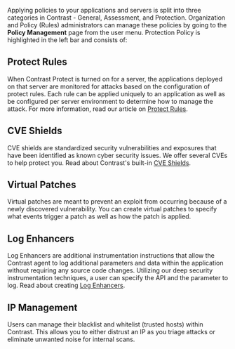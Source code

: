 <!--
title: "Protection Policy"
description: "Overview of protection policy"
tags: "protection manage attacks protect policy"
-->

Applying policies to your applications and servers is split into three categories in Contrast - General, Assessment, and Protection. Organization and Policy (Rules) administrators can manage these policies by going to the **Policy Management** page from the user menu. Protection Policy is highlighted in the left bar and consists of:
 
## Protect Rules
When Contrast Protect is turned on for a server, the applications deployed on that server are monitored for attacks based on the configuration of protect rules. Each rule can be applied uniquely to an application as well as be configured per server environment to determine how to manage the attack. For more information, read our article on [Protect Rules](admin-policymgmt.html#protect).

## CVE Shields
CVE shields are standardized security vulnerabilities and exposures that have been identified as known cyber security issues. We offer several CVEs to help protect you. Read about Contrast's built-in [CVE Shields](admin-policymgmt.html#cve).

## Virtual Patches 
Virtual patches are meant to prevent an exploit from occurring because of a newly discovered vulnerability. You can create virtual patches to specify what events trigger a patch as well as how the patch is applied.

## Log Enhancers 
Log Enhancers are additional instrumentation instructions that allow the Contrast agent to log additional parameters and data within the application without requiring any source code changes. Utilizing our deep security instrumentation techniques, a user can specify the API and the parameter to log. Read about creating [Log Enhancers](admin-policymgmt.html#log). 
 
## IP Management 
Users can manage their blacklist and whitelist (trusted hosts) within Contrast. This allows you to either distrust an IP as you triage attacks or eliminate unwanted noise for internal scans.